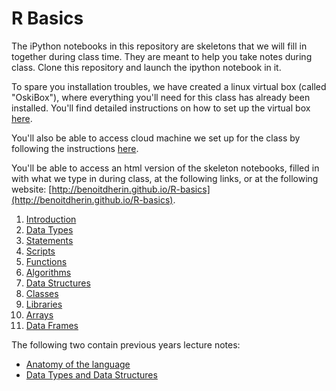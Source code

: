 R Basics
========

The iPython notebooks in this repository are skeletons that we will fill in together during class time. They
are meant to help you take notes during class. Clone this repository and launch the ipython notebook in it. 

To spare you installation troubles, we have created a linux virtual box (called "OskiBox"), where everything you'll need for this class has already been installed. You'll find detailed instructions on how to set up the virtual box [here](https://docs.google.com/document/d/1ybM5k73-b38dvYDbr8QX01l15SNgfysdS7wDmlQDBcY/pub).

You'll also be able to access cloud machine we set up for the class by following the instructions [here](https://docs.google.com/a/berkeley.edu/document/d/14VhcyR_ii19-jnJwUjvOeJe26OJSVZpCjGrsiBnSBxA/pub).

You'll be able to access an html version of the skeleton notebooks, filled in with what we type in during class, at the following links, or at the following website: [http://benoitdherin.github.io/R-basics](http://benoitdherin.github.io/R-basics).


1. [Introduction](http://nbviewer.ipython.org/urls/db.tt/uIXufQ0y?create=1)
1. [Data Types](http://nbviewer.ipython.org/urls/db.tt/zSA4xYJb?create=1)
1. [Statements](http://nbviewer.ipython.org/urls/db.tt/UPgYu9Tc?create=1)
1. [Scripts](http://nbviewer.ipython.org/urls/db.tt/samZLs3B?create=1)
1. [Functions](http://nbviewer.ipython.org/urls/db.tt/SRJa3JKK?create=1)
1. [Algorithms](http://nbviewer.ipython.org/urls/db.tt/pytHwosk?create=1)
1. [Data Structures](http://nbviewer.ipython.org/urls/db.tt/a4X2QSLD?create=1)
1. [Classes](http://nbviewer.ipython.org/urls/db.tt/d7qy5GaW?create=1)
1. [Libraries](http://nbviewer.ipython.org/urls/db.tt/oOJMHvFC?create=1)
1. [Arrays](http://nbviewer.ipython.org/urls/db.tt/80ZA9ZWL?create=1)
1. [Data Frames](http://nbviewer.ipython.org/urls/db.tt/Rctqxosk?create=1)

The following two contain previous years lecture notes:

* [Anatomy of the language](http://nbviewer.ipython.org/urls/db.tt/Y8RsLFIC?create=1)
* [Data Types and Data Structures](http://nbviewer.ipython.org/urls/db.tt/QxPG9UwO?create=1)



